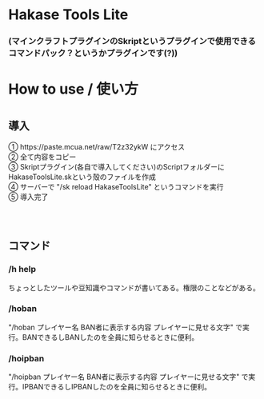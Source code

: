<h1>Hakase Tools Lite</h1>
<h3>(マインクラフトプラグインのSkriptというプラグインで使用できるコマンドパック？というかプラグインです(?))</h3>
<h1>How to use / 使い方<h1>
  <h2>導入</h2>
  <p>① https://paste.mcua.net/raw/T2z32ykW にアクセス<br>
  ② 全て内容をコピー<br>
  ③ Skriptプラグイン(各自で導入してください)のScriptフォルダーにHakaseToolsLite.skという殻のファイルを作成<br>
  ④ サーバーで "/sk reload HakaseToolsLite" というコマンドを実行<br>
  ⑤ 導入完了<p>
  <h3>&nbsp;</h3>
  <h2>コマンド</h2>
  <h3>/h help</h3>
  <p>ちょっとしたツールや豆知識やコマンドが書いてある。権限のことなどがある。</p>
  <h3>/hoban</h3>
  <p>"/hoban プレイヤー名 BAN者に表示する内容 プレイヤーに見せる文字" で実行。BANできるしBANしたのを全員に知らせるときに便利。</p>
  <h3>/hoipban</h3>
  <p>"/hoipban プレイヤー名 BAN者に表示する内容 プレイヤーに見せる文字" で実行。IPBANできるしIPBANしたのを全員に知らせるときに便利。</p>
